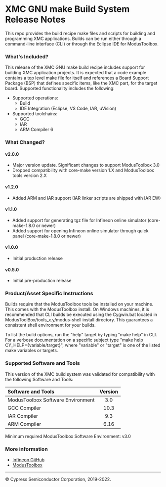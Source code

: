 # XMC GNU make Build System Release Notes
This repo provides the build recipe make files and scripts for building and programming XMC applications. Builds can be run either through a command-line interface (CLI) or through the Eclipse IDE for ModusToolbox.

### What's Included?
This release of the XMC GNU make build recipe includes support for building XMC application projects. It is expected that a code example contains a top level make file for itself and references a Board Support Package (BSP) that defines specific items, like the XMC part, for the target board. Supported functionality includes the following:

* Supported operations:
    * Build
    * IDE Integration (Eclipse, VS Code, IAR, uVision)
* Supported toolchains:
    * GCC
    * IAR
    * ARM Compiler 6

### What Changed?
#### v2.0.0
* Major version update. Significant changes to support ModusToolbox 3.0
* Dropped compatibility with core-make version 1.X and ModusToolbox tools version 2.X

#### v1.2.0
* Added ARM and IAR support (IAR linker scripts are shipped with IAR EW)

#### v1.1.0
* Added support for generating tgz file for Infineon online simulator (core-make-1.8.0 or newer)
* Added support for opening Infineon online simulator through quick panel (core-make-1.8.0 or newer)

#### v1.0.0
* Initial production release

#### v0.5.0
* Initial pre-production release

### Product/Asset Specific Instructions
Builds require that the ModusToolbox tools be installed on your machine. This comes with the ModusToolbox install. On Windows machines, it is recommended that CLI builds be executed using the Cygwin.bat located in ModusToolBox/tools\_x.y/modus-shell install directory. This guarantees a consistent shell environment for your builds.

To list the build options, run the "help" target by typing "make help" in CLI. For a verbose documentation on a specific subject type "make help CY\_HELP={variable/target}", where "variable" or "target" is one of the listed make variables or targets.

### Supported Software and Tools
This version of the XMC build system was validated for compatibility with the following Software and Tools:

| Software and Tools                        | Version |
| :---                                      | :----:  |
| ModusToolbox Software Environment         | 3.0     |
| GCC Compiler                              | 10.3    |
| IAR Compiler                              | 9.3     |
| ARM Compiler                              | 6.16    |

Minimum required ModusToolbox Software Environment: v3.0

### More information
* [Infineon GitHub](https://github.com/Infineon)
* [ModusToolbox](https://www.infineon.com/cms/en/design-support/tools/sdk/modustoolbox-software)

---
© Cypress Semiconductor Corporation, 2019-2022.


